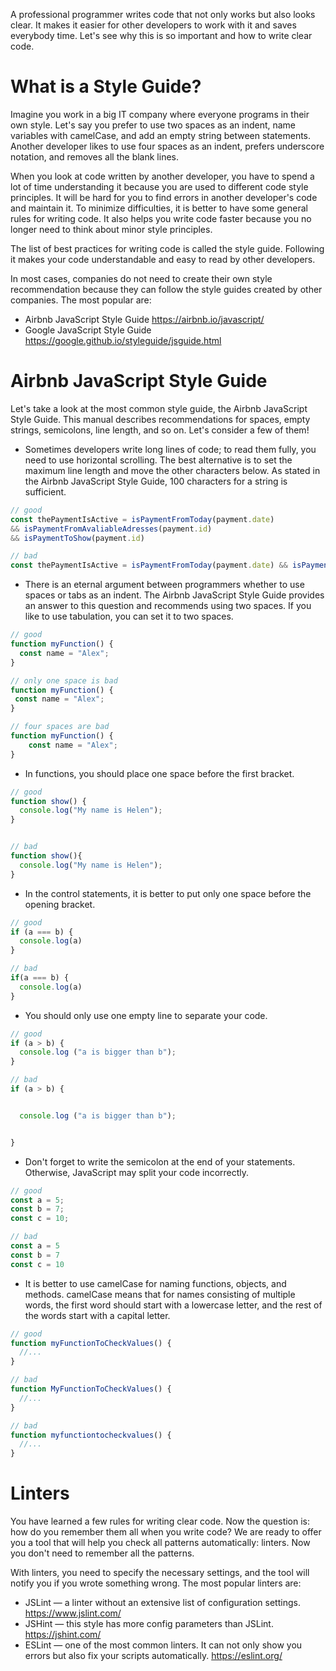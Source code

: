 A professional programmer writes code that not only works but also looks clear. It makes it easier for other developers to work with it and saves everybody time. Let's see why this is so important and how to write clear code.

# What is a Style Guide?
Imagine you work in a big IT company where everyone programs in their own style. Let's say you prefer to use two spaces as an indent, name variables with camelCase, and add an empty string between statements. Another developer likes to use four spaces as an indent, prefers underscore notation, and removes all the blank lines.

When you look at code written by another developer, you have to spend a lot of time understanding it because you are used to different code style principles. It will be hard for you to find errors in another developer's code and maintain it. To minimize difficulties, it is better to have some general rules for writing code. It also helps you write code faster because you no longer need to think about minor style principles.

The list of best practices for writing code is called the style guide. Following it makes your code understandable and easy to read by other developers.

In most cases, companies do not need to create their own style recommendation because they can follow the style guides created by other companies. The most popular are:

- Airbnb JavaScript Style Guide https://airbnb.io/javascript/
- Google JavaScript Style Guide https://google.github.io/styleguide/jsguide.html

# Airbnb JavaScript Style Guide
Let's take a look at the most common style guide, the Airbnb JavaScript Style Guide. This manual describes recommendations for spaces, empty strings, semicolons, line length, and so on. Let's consider a few of them!

- Sometimes developers write long lines of code; to read them fully, you need to use horizontal scrolling. The best alternative is to set the maximum line length and move the other characters below. As stated in the Airbnb JavaScript Style Guide, 100 characters for a string is sufficient.
```javascript
// good 
const thePaymentIsActive = isPaymentFromToday(payment.date)
&& isPaymentFromAvaliableAdresses(payment.id) 
&& isPaymentToShow(payment.id)

// bad
const thePaymentIsActive = isPaymentFromToday(payment.date) && isPaymentFromAvaliableAdresses(payment.id) && isPaymentToShow(payment.id)
```

- There is an eternal argument between programmers whether to use spaces or tabs as an indent. The Airbnb JavaScript Style Guide provides an answer to this question and recommends using two spaces. If you like to use tabulation, you can set it to two spaces.
```javascript
// good
function myFunction() {
  const name = "Alex";
}

// only one space is bad
function myFunction() {
 const name = "Alex";
}

// four spaces are bad
function myFunction() {
    const name = "Alex";
}
```
- In functions, you should place one space before the first bracket.
```javascript
// good
function show() {
  console.log("My name is Helen");
}


// bad
function show(){
  console.log("My name is Helen");
}
```
- In the control statements, it is better to put only one space before the opening bracket.
```javascript
// good
if (a === b) {
  console.log(a)
}

// bad 
if(a === b) {
  console.log(a)
}
```
- You should only use one empty line to separate your code.
```javascript
// good 
if (a > b) {
  console.log ("a is bigger than b");
}

// bad 
if (a > b) {


  console.log ("a is bigger than b");


}
```
- Don't forget to write the semicolon at the end of your statements. Otherwise, JavaScript may split your code incorrectly.
```javascript
// good 
const a = 5;
const b = 7;
const c = 10;

// bad
const a = 5
const b = 7
const c = 10
```
- It is better to use camelCase for naming functions, objects, and methods. camelCase means that for names consisting of multiple words, the first word should start with a lowercase letter, and the rest of the words start with a capital letter.
```javascript
// good
function myFunctionToCheckValues() {
  //...
}

// bad
function MyFunctionToCheckValues() {
  //...
}

// bad
function myfunctiontocheckvalues() {
  //...
}
```
# Linters
You have learned a few rules for writing clear code. Now the question is: how do you remember them all when you write code? We are ready to offer you a tool that will help you check all patterns automatically: linters. Now you don't need to remember all the patterns.

With linters, you need to specify the necessary settings, and the tool will notify you if you wrote something wrong. The most popular linters are:

- JSLint — a linter without an extensive list of configuration settings. https://www.jslint.com/
- JSHint — this style has more config parameters than JSLint. https://jshint.com/
- ESLint — one of the most common linters. It can not only show you errors but also fix your scripts automatically. https://eslint.org/

